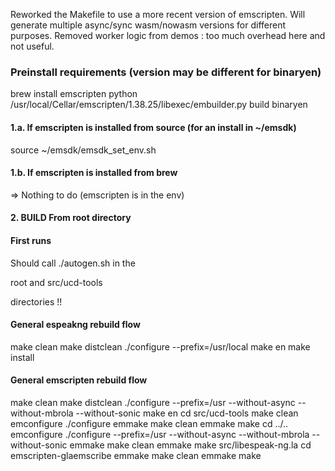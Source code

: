 Reworked the Makefile to use a more recent version of emscripten.
Will generate multiple async/sync wasm/nowasm versions for different purposes.
Removed worker logic from demos : too much overhead here and not useful.

### Preinstall requirements (version may be different for binaryen)

brew install emscripten
python /usr/local/Cellar/emscripten/1.38.25/libexec/embuilder.py build binaryen

#### 1.a. If emscripten is installed from source (for an install in ~/emsdk)

source ~/emsdk/emsdk_set_env.sh 

#### 1.b. If emscripten is installed from brew

=> Nothing to do (emscripten is in the env)

#### 2. BUILD From root directory

#### First runs

Should call ./autogen.sh in the 

  root and src/ucd-tools
 
directories !!

#### General espeakng rebuild flow

make clean
make distclean
./configure --prefix=/usr/local
make en
make install

#### General emscripten rebuild flow

make clean
make distclean
./configure --prefix=/usr --without-async --without-mbrola --without-sonic
make en
cd src/ucd-tools
make clean
emconfigure ./configure
emmake make clean
emmake make
cd ../..
emconfigure ./configure --prefix=/usr --without-async --without-mbrola --without-sonic
emmake make clean
emmake make src/libespeak-ng.la
cd emscripten-glaemscribe
emmake make clean
emmake make